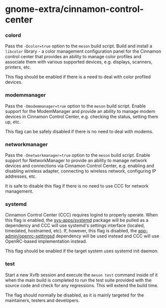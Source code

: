 # gnome-extra/cinnamon-control-center

### colord
Pass the `-Dcolor=true` option to the `meson` build script. Build and install a `libcolor` library - a color management configuration panel for the Cinnamon control center that provides an ability to manage color profiles and associate them with various supported devices, e.g. displays, scanners, printers, etc.

This flag should be enabled if there is a need to deal with color profiled devices.

### modemmanager
Pass the `-Dmodemmanager=true` option to the `meson` build script. Enable support for the ModemManager and provide an ability to manage modem devices in Cinnamon Control Center, e.g. checking the status, setting them up, etc.

This flag can be safely disabled if there is no need to deal with modems.

### networkmanager
Pass the `-Dnetworkmanager=true` option to the `meson` build script. Enable support for NetworkManager to provide an ability to manage network devices and connections via Cinnamon Control Center, e.g. enabling and disabling wireless adapter, connecting to wireless network, configuring IP addresses, etc.

It is safe to disable this flag if there is no need to use CCC for network management.

### systemd
Cinnamon Control Center (CCC) requires logind to properly operate. When this flag is enabled, the [sys-apps/systemd](../sys-apps/systemd.md) package will be pulled as a dependency and CCC will use systemd's settings interface (localed, timedated, hostnamed, etc). If, however, this flag is disabled, the [app-admin/openrc-settingsd](../app-admin/openrc-settingsd) dependency will be used instead and CCC will use OpenRC-based implementation instead.

This flag should be enabled if the target system uses systemd init daemon.

### test
Start a new Xvfb session and execute the `meson test` command inside of it when the main build is completed to run the test suite provided with the source code and check for any regressions. This will extend the build time.

The flag should normally be disabled, as it is mainly targeted for the maintainers, testers and developers.

